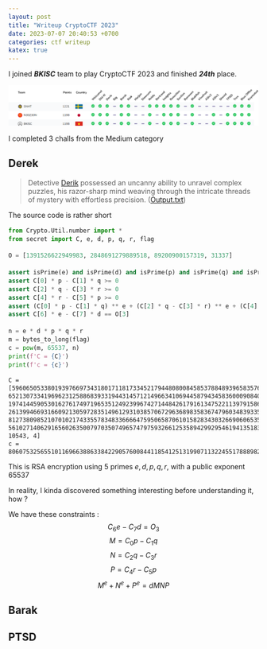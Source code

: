 ```yaml
---
layout: post
title: "Writeup CryptoCTF 2023"
date: 2023-07-07 20:40:53 +0700
categories: ctf writeup
katex: true
---
```


I joined ***BKISC*** team to play CryptoCTF 2023 and finished ***24th*** place.

![Result](../assets/images/Result.png)

I completed $3$ challs from the Medium category

## Derek

> Detective [Derik](../challenges/Crypto%20CTF%202023/Derek/Derik.py) possessed an uncanny ability to unravel complex puzzles, his razor-sharp mind weaving through the intricate threads of mystery with effortless precision. ([Output.txt](../challenges/Crypto%20CTF%202023/Derek/output.txt))

The source code is rather short 

```Python
from Crypto.Util.number import *
from secret import C, e, d, p, q, r, flag

O = [1391526622949983, 2848691279889518, 89200900157319, 31337]

assert isPrime(e) and isPrime(d) and isPrime(p) and isPrime(q) and isPrime(r)
assert C[0] * p - C[1] * q >= 0
assert C[2] * q - C[3] * r >= 0
assert C[4] * r - C[5] * p >= 0
assert (C[0] * p - C[1] * q) ** e + (C[2] * q - C[3] * r) ** e + (C[4] * r - C[5] * p) ** e == d * (C[0] * p - C[1] * q) * (C[2] * q - C[3] * r) * (C[4] * r - C[5] * p)
assert C[6] * e - C[7] * d == O[3]

n = e * d * p * q * r
m = bytes_to_long(flag)
c = pow(m, 65537, n)
print(f'C = {C}')
print(f'c = {c}')
```

```
C = [5960650533801939766973431801711817334521794480800845853788489396583576739362531091881299990317357532712965991685855356736023156123272639095501827949743772, 6521307334196962312588683933194431457121496634106944587943458360009084052009954473233805656430247044180398241991916007097053259167347016989949709567530079, 1974144590530162761749719653512492399674271448426179161347522113979158665904709425021321314572814344781742306475435350045259668002944094011342611452228289, 2613994669316609213059728351496129310385706729636898358367479603483933513667486946164472738443484347294444234222189837370548518512002145671578950835894451, 8127380985210701021743355783483366664759506587061015828343032669060653534242331741280215982865084745259496501567264419306697788067646135512747952351628613, 5610271406291656026350079703507496574797593266125358942992954619413518379131260031910808827754539354830563482514244310277292686031300804846114623378588204, 10543, 4]
c = 80607532565510116966388633842290576008441185412513199071132245517888982730482694498575603226192340250444218146275844981580541820190393565327655055810841864715587561905777565790204415381897361016717820490400344469662479972681922265843907711283466105388820804099348169127917445858990935539611525002789966360469324052731259957798534960845391898385316664884009395500706952606508518095360995300436595374193777531503846662413864377535617876584843281151030183895735511854
```
This is RSA encryption using $5$ primes $e, d, p, q, r$, with a public exponent $65537$

In reality, I kinda discovered something interesting before understanding it, how ?

We have these constraints :
$$ C_6e - C_7d = O_3 $$
$$ M = C_0p - C_1q $$
$$ N = C_2q - C_3r $$
$$ P = C_4r - C_5p $$
$$ M^e + N^e + P^e = dMNP $$

## Barak

## PTSD
